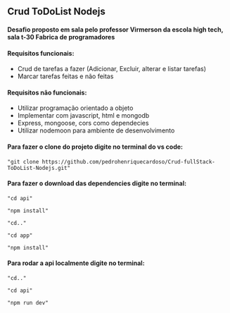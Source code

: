 ## Crud ToDoList Nodejs

#### Desafio proposto em sala pelo professor Virmerson da escola high tech, sala t-30 Fabrica de programadores

#### Requisitos funcionais:

* Crud de tarefas a fazer (Adicionar, Excluir, alterar e listar tarefas)
* Marcar tarefas feitas e não feitas

#### Requisitos não funcionais:

* Utilizar programação orientado a objeto
* Implementar com javascript, html e mongodb
* Express, mongoose, cors como dependecies
* Utilizar nodemoon para ambiente de desenvolvimento

#### Para fazer o clone do projeto digite no terminal do vs code:

```
"git clone https://github.com/pedrohenriquecardoso/Crud-fullStack-ToDoList-Nodejs.git"

```

#### Para fazer o download das dependencies digite no terminal:

```
"cd api"

```
```
"npm install"

```
```
"cd.."

```
```
"cd app"

```
```
"npm install"

```

#### Para rodar a api localmente digite no terminal:

```
"cd.."

```
```
"cd api"

```
```
"npm run dev"

```




